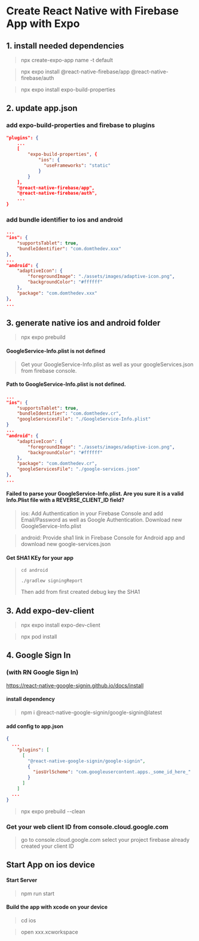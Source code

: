 # Create React Native with Firebase App with Expo
## 1. install needed dependencies

> npx create-expo-app name -t default
 
> npx expo install @react-native-firebase/app @react-native-firebase/auth

> npx expo install expo-build-properties

## 2. update app.json

### add expo-build-properties and firebase to plugins
```json
"plugins": {
    ...
    [
        "expo-build-properties", {
            "ios": {
              "useFrameworks": "static"
            }
        }
    ],
    "@react-native-firebase/app",
    "@react-native-firebase/auth",
    ...
}
```

### add bundle identifier to ios and android 
```json
...
"ios": {
    "supportsTablet": true,
    "bundleIdentifier": "com.domthedev.xxx"
},
...
"android": {
    "adaptiveIcon": {
        "foregroundImage": "./assets/images/adaptive-icon.png",
        "backgroundColor": "#ffffff"
    },
    "package": "com.domthedev.xxx"
},
...
```

## 3. generate native ios and android folder
> npx expo prebuild


#### GoogleService-Info.plist is not defined
> Get your GoogleService-Info.plist as well as your googleServices.json from firebase console.

####  Path to GoogleService-Info.plist is not defined.
```json 
...
"ios": {
    "supportsTablet": true,
    "bundleIdentifier": "com.domthedev.cr",
    "googleServicesFile": "./GoogleService-Info.plist"
}
...
"android": {
    "adaptiveIcon": {
        "foregroundImage": "./assets/images/adaptive-icon.png",
        "backgroundColor": "#ffffff"
    },
    "package": "com.domthedev.cr",
    "googleServicesFile": "./google-services.json"
},
...
```

#### Failed to parse your GoogleService-Info.plist. Are you sure it is a valid Info.Plist file with a REVERSE_CLIENT_ID field?
> ios: Add Authentication in your Firebase Console and add Email/Password as well as Google Authentication. Download new GoogleService-Info.plist

> android: Provide sha1 link in Firebase Console for Android app and download new google-services.json

#### Get SHA1 KEy for your app
> `cd android`
> 
> `./gradlew signingReport`
> 
> Then add from first created debug key the SHA1

## 3. Add expo-dev-client
> npx expo install expo-dev-client

> npx pod install
 
## 4. Google Sign In 
### (with RN Google Sign In)
https://react-native-google-signin.github.io/docs/install
#### install dependency
> npm i @react-native-google-signin/google-signin@latest

#### add config to app.json 

```json
{
  ...
    "plugins": [
      [
        "@react-native-google-signin/google-signin",
        {
          "iosUrlScheme": "com.googleusercontent.apps._some_id_here_"
        }
      ]
    ]
  ...
}
```

> npx expo prebuild --clean

### Get your web client ID from console.cloud.google.com
> go to console.cloud.google.com select your project
> firebase already created your client ID


## Start App on ios device
#### Start Server
> npm run start

#### Build the app with xcode on your device
> cd ios

> open xxx.xcworkspace
